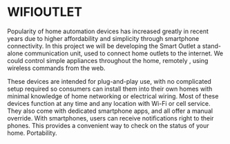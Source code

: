 <html>
<head>
</head>
<body>

<h1>WIFIOUTLET</h1>
<p>


Popularity of home automation devices has increased greatly in recent years due to higher affordability and simplicity through smartphone connectivity.
In this project we will be developing the Smart Outlet a stand-alone communication unit, used to connect home outlets to the internet.
We could control simple appliances throughout the home, remotely , using wireless commands from the web.



These devices are intended for plug-and-play use, with no complicated setup required so consumers can install them into their own homes with minimal knowledge of home networking or electrical wiring.
Most of these devices function at any time and any location with Wi-Fi or cell service. They also come with dedicated smartphone apps, and all offer a manual override. With smartphones, users can receive notifications right to their phones. This provides a convenient way to check on the status of your home.
Portability. 


</p>

</body>
</html>

